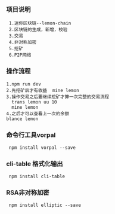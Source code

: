 
### 项目说明
```
 1.迷你区块链--lemon-chain
 2.区块链的生成，新增，校验
 3.交易
 4.非对称加密
 5.挖矿
 6.P2P网络
``` 

### 操作流程
```
1.npm run dev
2.先挖矿后才有收益  mine lemon
3.操作交易之后要继续挖矿才算一次完整的交易流程
  trans lemon uu 10 
  mine lemon
4.之后才可以查看上一次的余额
blance lemon    

```

### 命令行工具vorpal
```
 npm install vorpal --save
```

### cli-table 格式化输出
```
 npm install cli-table
```
### RSA非对称加密
```
 npm install elliptic --save
```